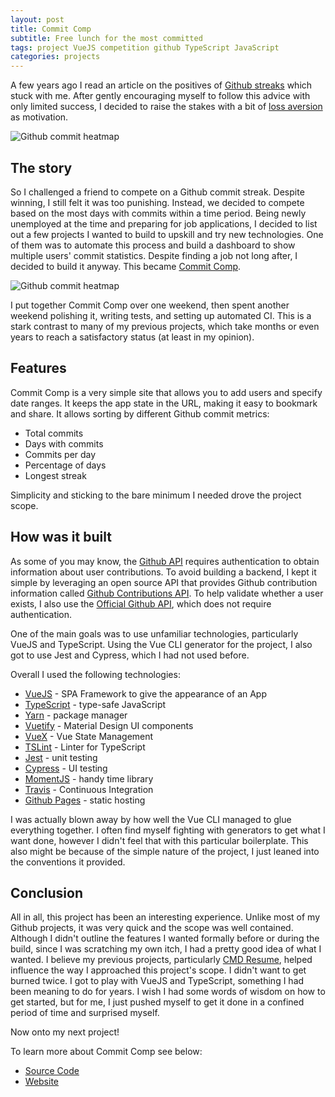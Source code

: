 ```yaml
---
layout: post
title: Commit Comp
subtitle: Free lunch for the most committed
tags: project VueJS competition github TypeScript JavaScript
categories: projects
---
```


A few years ago I read an article on the positives of [Github streaks](https://medium.freecodecamp.org/lessons-from-my-month-long-github-commit-streak-b8f3167d34ac) which stuck with me. After gently encouraging myself to follow this advice with only limited success, I decided to raise the stakes with a bit of [loss aversion](https://en.wikipedia.org/wiki/Loss_aversion) as motivation.

<p class="center">
    <img src="{{site.baseurl}}/img/2019-04-28-commit-competition/commits.png" alt="Github commit heatmap" />
</p>

## The story

So I challenged a friend to compete on a Github commit streak. Despite winning, I still felt it was too punishing. Instead, we decided to compete based on the most days with commits within a time period. Being newly unemployed at the time and preparing for job applications, I decided to list out a few projects I wanted to build to upskill and try new technologies. One of them was to automate this process and build a dashboard to show multiple users' commit statistics. Despite finding a job not long after, I decided to build it anyway. This became [Commit Comp](https://commit-comp.bbody.io/).

![Github commit heatmap]({{site.baseurl}}/img/2019-04-28-commit-competition/screenshot.png)

I put together Commit Comp over one weekend, then spent another weekend polishing it, writing tests, and setting up automated CI. This is a stark contrast to many of my previous projects, which take months or even years to reach a satisfactory status (at least in my opinion).

## Features

Commit Comp is a very simple site that allows you to add users and specify date ranges. It keeps the app state in the URL, making it easy to bookmark and share. It allows sorting by different Github commit metrics:

- Total commits
- Days with commits
- Commits per day
- Percentage of days
- Longest streak

Simplicity and sticking to the bare minimum I needed drove the project scope.

## How was it built

As some of you may know, the [Github API](https://developer.github.com/v3/) requires authentication to obtain information about user contributions. To avoid building a backend, I kept it simple by leveraging an open source API that provides Github contribution information called [Github Contributions API](https://github.com/sallar/github-contributions-api). To help validate whether a user exists, I also use the [Official Github API](https://developer.github.com/v3/), which does not require authentication.

One of the main goals was to use unfamiliar technologies, particularly VueJS and TypeScript. Using the Vue CLI generator for the project, I also got to use Jest and Cypress, which I had not used before. 

Overall I used the following technologies:
- [VueJS](https://vuejs.org/) - SPA Framework to give the appearance of an App
- [TypeScript](https://www.typescriptlang.org/) - type-safe JavaScript
- [Yarn](https://yarnpkg.com/) - package manager
- [Vuetify](https://vuetifyjs.com/) - Material Design UI components
- [VueX](https://vuex.vuejs.org/) - Vue State Management
- [TSLint](https://palantir.github.io/tslint/) - Linter for TypeScript
- [Jest](https://jestjs.io/) - unit testing
- [Cypress](https://www.cypress.io/) - UI testing
- [MomentJS](https://momentjs.com/) - handy time library
- [Travis](https://travis-ci.org/) - Continuous Integration
- [Github Pages](https://pages.github.com/) - static hosting

I was actually blown away by how well the Vue CLI managed to glue everything together. I often find myself fighting with generators to get what I want done, however I didn't feel that with this particular boilerplate. This also might be because of the simple nature of the project, I just leaned into the conventions it provided.

## Conclusion

All in all, this project has been an interesting experience. Unlike most of my Github projects, it was very quick and the scope was well contained. Although I didn't outline the features I wanted formally before or during the build, since I was scratching my own itch, I had a pretty good idea of what I wanted. I believe my previous projects, particularly [CMD Resume](https://brendonbody.blog/2019/01/07/cmd-resume/), helped influence the way I approached this project's scope. I didn't want to get burned twice. I got to play with VueJS and TypeScript, something I had been meaning to do for years. I wish I had some words of wisdom on how to get started, but for me, I just pushed myself to get it done in a confined period of time and surprised myself.

Now onto my next project!

To learn more about Commit Comp see below:
- [Source Code](https://github.com/bbody/commit-comp/)
- [Website](https://commit-comp.bbody.io/)

